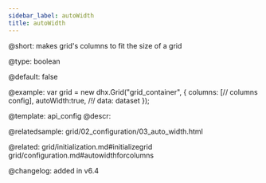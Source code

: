 ```yaml
---
sidebar_label: autoWidth
title: autoWidth
---          
```


@short: makes grid's columns to fit the size of a grid





@type: boolean

@default: false

@example: 
var grid = new dhx.Grid("grid_container", {
    columns: [// columns config],
    autoWidth:true, /*!*/
    data: dataset
});


@template:	api_config
@descr: 

@relatedsample: grid/02_configuration/03_auto_width.html

@related: grid/initialization.md#initializegrid
grid/configuration.md#autowidthforcolumns

@changelog: added in v6.4

